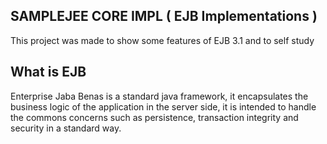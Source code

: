 ## SAMPLEJEE CORE IMPL ( EJB Implementations )

This project was made to show some features of EJB 3.1 and to self study

## What is EJB 

Enterprise Jaba Benas is a standard java framework, it encapsulates the business logic of the application in the server side, it is intended to handle the commons concerns such as persistence, transaction integrity and security in a standard way.

